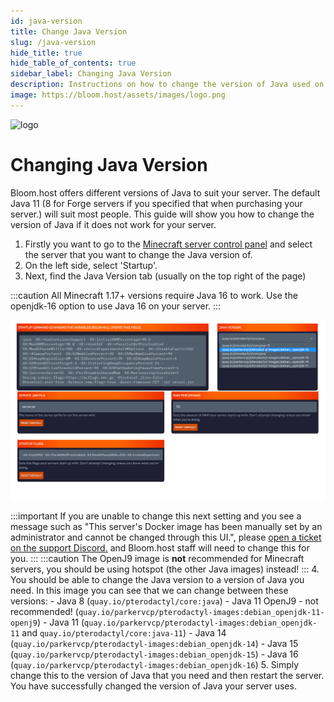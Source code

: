 ```yaml
---
id: java-version
title: Change Java Version
slug: /java-version
hide_title: true
hide_table_of_contents: true
sidebar_label: Changing Java Version
description: Instructions on how to change the version of Java used on your server
image: https://bloom.host/assets/images/logo.png
---
```


<div class="text--center">
<img src="https://bloom.host/assets/images/logo.png" alt="logo" height="50%" width="50%"/>
<h1>Changing Java Version</h1>
</div>

Bloom.host offers different versions of Java to suit your server. The default Java 11 (8 for Forge servers if you specified that when purchasing your server.) will suit most people.
This guide will show you how to change the version of Java if it does not work for your server.

1. Firstly you want to go to the [Minecraft server control panel](https://mc.bloom.host/) and select the server that you want to change the Java version of.
2. On the left side, select 'Startup'.
3. Next, find the Java Version tab (usually on the top right of the page)

:::caution
All Minecraft 1.17+ versions require Java 16 to work. Use the openjdk-16 option to use Java 16 on your server.
:::

![java version](../../static/imgs/running_a_server/java_version/1.png)

:::important
If you are unable to change this next setting and you see a message such as "This server's Docker image has been manually set by an administrator and cannot be changed through this UI.", please [open a ticket on the support Discord.](https://discord.com/invite/bloom) and Bloom.host staff will need to change this for you.
:::
:::caution
The OpenJ9 image is **not** recommended for Minecraft servers, you should be using hotspot (the other Java images) instead!
:::
4. You should be able to change the Java version to a version of Java you need. In this image you can see that we can change between these versions:
    - Java 8 (`quay.io/pterodactyl/core:java`)
    - Java 11 OpenJ9 - not recommended! (`quay.io/parkervcp/pterodactyl-images:debian_openjdk-11-openj9`)
    - Java 11 (`quay.io/parkervcp/pterodactyl-images:debian_openjdk-11` and `quay.io/pterodactyl/core:java-11`)
    - Java 14 (`quay.io/parkervcp/pterodactyl-images:debian_openjdk-14`)
    - Java 15 (`quay.io/parkervcp/pterodactyl-images:debian_openjdk-15`)
    - Java 16 (`quay.io/parkervcp/pterodactyl-images:debian_openjdk-16`)
5. Simply change this to the version of Java that you need and then restart the server. You have successfully changed the version of Java your server uses.